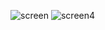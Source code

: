 ![screen](https://github.com/alexdnf/DockerHomeWork1/assets/152063278/db4cc51b-db1e-4e4c-9d2f-a79fcb8d419e)
![screen4](https://github.com/alexdnf/DockerHomeWork1/assets/152063278/8e11a325-8ad3-41a7-9157-38966054d7a9)
